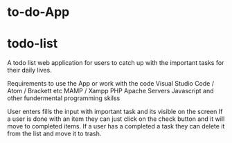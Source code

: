 # to-do-App
# todo-list
 A todo list web application for users to catch up with the important tasks for their daily lives.

Requirements to use the App or work with the code
Visual Studio Code / Atom / Brackett etc
MAMP / Xampp
PHP
Apache Servers
Javascript
and other fundermental programming skilss

User enters fills the input with important task and its visible on the screen
If a user is done with an item they can just click on the check button and it will move to completed items.
If a user has a completed a task they can delete it from the list and move it to trash.
